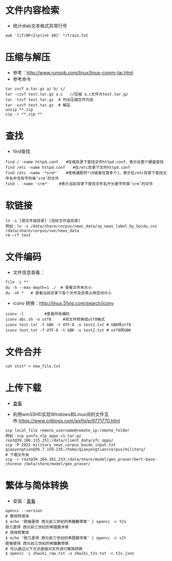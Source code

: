 # 文件内容检索

- 统计dlab文本格式异常行号

~~~
awk '{if(NF<2)print $0}' */train.txt
~~~

# 压缩与解压

- 参考：http://www.runoob.com/linux/linux-comm-tar.html
- 参考命令

~~~
tar zvcf a.tar.gz a/ b/ c/
tar -czvf test.tar.gz a.c   //压缩 a.c文件为test.tar.gz
tar -tzvf test.tar.gz  # 列出压缩文件内容
tar -xzvf test.tar.gz  # 解压
unzip **.zip
zip -r **.zip **
~~~

# 查找

- find查找

~~~
find / -name httpd.conf　　#在根目录下查找文件httpd.conf，表示在整个硬盘查找
find /etc -name httpd.conf　　#在/etc目录下文件httpd.conf
find /etc -name '*srm*'　　#使用通配符*(0或者任意多个)。表示在/etc目录下查找文件名中含有字符串‘srm’的文件
find . -name 'srm*' 　　#表示当前目录下查找文件名开头是字符串‘srm’的文件
~~~

# 软链接

~~~
ln -s [源文件或目录] [目标文件或目录]
例如：ln -s /data/share/corpus/news_data/sp_news_label_by_baidu.csv /data/share/corpus/cws/news_data
rm –rf test
~~~


# 文件编码

- 文件信息查看：

~~~
file -i **
du -h --max-depth=1 ./  # 查看文件夹大小
du -sh *   # 查看当前目录下各个文件及目录占用空间大小
~~~

- iconv 转换：http://linux.51yip.com/search/iconv

~~~
iconv -l         #查看所有编码
iconv abc.sh -o utf8     #将文件转换成utf8格式
iconv test.txt -f GBK -t UTF-8 -o test2.txt # GBK转utf8
iconv test.txt -f UTF-8 -t GBK -o test2.txt # utf8转GBK
~~~

# 文件合并

~~~
cat stxt* > new_file.txt
~~~

# 上传下载

- [查看](http://www.runoob.com/linux/linux-comm-scp.html)

- 利用winSSHD实现Windows和Linux间的文件互传:<https://www.cnblogs.com/sixfiv/p/9771770.html>

~~~
scp local_file remote_username@remote_ip:remote_folder
例如：scp yunfu_nlp_oppo_v1.tar.gz root@39.106.115.251:/data/client_data/yfc_oppo/
scp -P 2022 military_news_corpus_baidu_input.txt qiaoyongtian@36.7.159.235:/home/qiaoyongtian/corpus/military/
# 下载文件夹
scp -r root@39.104.161.233:/data/share/model/geo_praser/bert-base-chinese /data/share/model/geo_praser/
~~~

# 繁体与简体转换

- 安装：[查看](https://segmentfault.com/a/1190000010122544)

~~~
opencc --version
# 繁体转简体
$ echo '歐幾里得 西元前三世紀的希臘數學家' | opencc -c t2s
欧几里得 西元前三世纪的希腊数学家
# 简体转繁体
$ echo '欧几里得 西元前三世纪的希腊数学家' | opencc -c s2t
歐幾里得 西元前三世紀的希臘數學家
# 可以通过以下方式直接对文件进行繁简转换
$ opencc -i zhwiki_raw.txt -o zhwiki_t2s.txt -c t2s.json
~~~